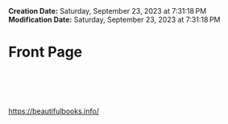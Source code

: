 <div><b>Creation Date:</b> Saturday, September 23, 2023 at 7:31:18 PM<br></div>
<div><b>Modification Date:</b> Saturday, September 23, 2023 at 7:31:18 PM<br></div>
<div><h1>Front Page</h1><h1><br></h1></div>
<div><a href=https://beautifulbooks.info/>https://beautifulbooks.info/</a><br></div>

